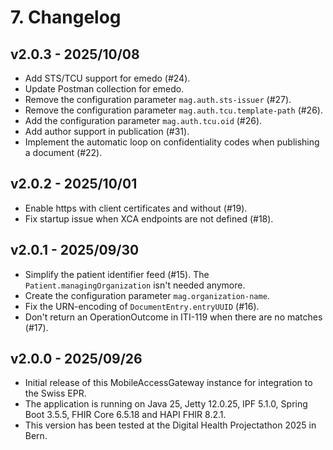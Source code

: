 # 7. Changelog

## v2.0.3 - 2025/10/08

- Add STS/TCU support for emedo (#24).
- Update Postman collection for emedo.
- Remove the configuration parameter `mag.auth.sts-issuer` (#27).
- Remove the configuration parameter `mag.auth.tcu.template-path` (#26).
- Add the configuration parameter `mag.auth.tcu.oid` (#26).
- Add author support in publication (#31).
- Implement the automatic loop on confidentiality codes when publishing a document (#22).

## v2.0.2 - 2025/10/01

- Enable https with client certificates and without (#19).
- Fix startup issue when XCA endpoints are not defined (#18). 

## v2.0.1 - 2025/09/30

- Simplify the patient identifier feed (#15).
  The `Patient.managingOrganization` isn't needed anymore.
- Create the configuration parameter `mag.organization-name`.
- Fix the URN-encoding of `DocumentEntry.entryUUID` (#16).
- Don't return an OperationOutcome in ITI-119 when there are no matches (#17).

## v2.0.0 - 2025/09/26

- Initial release of this MobileAccessGateway instance for integration to the Swiss EPR.
- The application is running on Java 25, Jetty 12.0.25, IPF 5.1.0, Spring Boot 3.5.5, FHIR Core 6.5.18 and HAPI FHIR
  8.2.1.
- This version has been tested at the Digital Health Projectathon 2025 in Bern.
